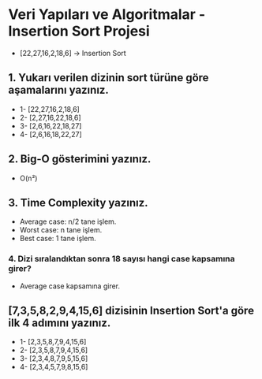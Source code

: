 # Veri Yapıları ve Algoritmalar - Insertion Sort Projesi

* [22,27,16,2,18,6] -> Insertion Sort

## 1. Yukarı verilen dizinin sort türüne göre aşamalarını yazınız.

* 1- [22,27,16,2,18,6]
* 2- [2,27,16,22,18,6]
* 3- [2,6,16,22,18,27]
* 4- [2,6,16,18,22,27]

## 2. Big-O gösterimini yazınız.

* O(n²)

## 3. Time Complexity yazınız.

* Average case: n/2 tane işlem.
* Worst case: n tane işlem.
* Best case: 1 tane işlem.

### 4. Dizi sıralandıktan sonra 18 sayısı hangi case kapsamına girer?

* Average case kapsamına girer.

## [7,3,5,8,2,9,4,15,6] dizisinin Insertion Sort'a göre ilk 4 adımını yazınız.

* 1- [2,3,5,8,7,9,4,15,6]
* 2- [2,3,5,8,7,9,4,15,6]
* 3- [2,3,4,8,7,9,5,15,6]
* 4- [2,3,4,5,7,9,8,15,6]